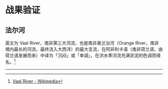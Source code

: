 # 战果验证

## 法尔河

英文为 Vaal River，南非第三大河流，也是南非奥兰治河（Orange River，南非境内最长的河流，最终流入大西洋）的最大支流，在阿非利卡语（南非荷兰语，由荷兰语发展而来）中译为「沉闷」或「单调」，在洪水季河流充满淤泥的色调而得名。[^1]

---

[^1]: [Vaal River - Wikipedia](https://en.wikipedia.org/wiki/Vaal_River)
